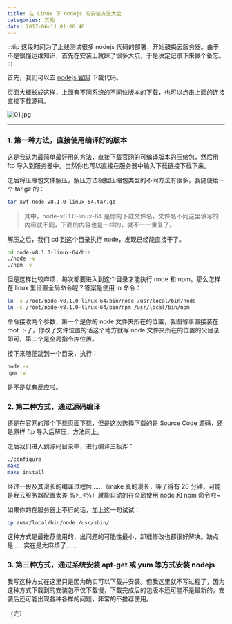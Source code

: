 ```yaml
---
title: 在 Linux 下 nodejs 的安装方法大全
categories: 其他
date: 2017-06-11 01:06:46
---
```


:::tip
这段时间为了上线测试很多 nodejs 代码的部署，开始鼓捣云服务器。由于不是很懂运维知识，首先在安装上就踩了很多大坑，于是决定记录下来做个备忘。
:::

<!-- more -->

首先，我们可以去 [nodejs 官网](https://nodejs.org/en/download/current/) 下载代码。

页面大概长成这样，上面有不同系统的不同位版本的下载，也可以点击上面的连接直接下载源码。

![01.jpg](https://cdn.jsdelivr.net/gh/realDuang/blog-storage/images/node-install-linux-01.jpg)

---

### 1. 第一种方法，直接使用编译好的版本

这是我认为最简单最好用的方法，直接下载官网的可编译版本的压缩包，然后用 ftp 导入到服务器中。当然你也可以直接在服务器中输入下载链接下载下来。

之后将压缩包文件解压，解压方法根据压缩包类型的不同方法有很多，我随便给一个 tar.gz 的：

```bash
tar xvf node-v8.1.0-linux-64.tar.gz
```

>其中，node-v8.1.0-linux-64 是你的下载文件名，文件名不同这里填写的内容就不同，下面的内容也是一样的，就不一一重复了。

解压之后，我们 cd 到这个目录执行 node，发现已经能直接干了。

```bash
cd node-v8.1.0-linux-64/bin
./node -v
./npm -v
```

但是这样比较麻烦，每次都要进入到这个目录才能执行 node 和 npm。那么怎样在 linux 里设置全局命令呢？答案是使用 ln 命令：

```bash
ln -s /root/node-v8.1.0-linux-64/bin/node /usr/local/bin/node
ln -s /root/node-v8.1.0-linux-64/bin/npm /usr/local/bin/npm
```

命令接收两个参数，第一个是你的 node 文件夹所在的位置，我图省事直接装在 root 下了，你改了文件位置的话这个地方就写 node 文件夹所在的位置的父目录即可，第二个是全局指令库位置。

接下来随便跳到一个目录，执行：

```bash
node -v
npm -v
```

是不是就有反应啦。

### 2. 第二种方式，通过源码编译

还是在官网的那个下载页面下载，但是这次选择下载的是 Source Code 源码，还是原样 ftp 导入后解压，方法同上。

之后我们进入到源码目录中，进行编译三板斧：

```bash
./configure
make
make install
```

经过一段及其漫长的编译过程后……（make 真的漫长，等了得有 20 分钟，可能是我云服务器配置太差 %>_<%）就能自动的在全局使用 node 和 npm 命令啦~

如果你的在服务器上不行的话，加上这一句试试：

```bash
cp /usr/local/bin/node /usr/sbin/
```

这种方式是最推荐使用的，出问题的可能性最小，卸载修改也都很好解决。缺点是……实在是太麻烦了……

### 3. 第三种方式，通过系统安装 apt-get 或 yum 等方式安装 nodejs

我写这种方式在这里只是因为确实可以下载并安装。但我这里就不写过程了，因为这种方式下载到的安装包不仅下载慢，下载完成后的包版本还可能不是最新的，安装后还可能出现各种各样的问题，非常的不推荐使用。

（完）
